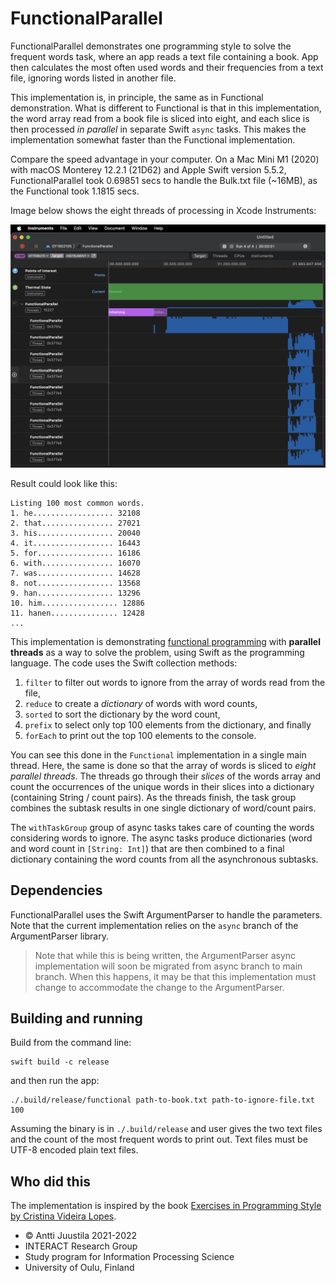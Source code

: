 # FunctionalParallel

FunctionalParallel demonstrates one programming style to solve the frequent words task, where an app reads a text file containing a book. App then calculates the most often used words and their frequencies from a text file, ignoring words listed in another file. 

This implementation is, in principle, the same as in Functional demonstration. What is different to Functional is that in this implementation, the word array read from a book file is sliced into eight, and each slice is then processed *in parallel* in separate Swift `async` tasks. This makes the implementation somewhat faster than the Functional implementation. 

Compare the speed advantage in your computer. On a Mac Mini M1 (2020) with macOS Monterey 12.2.1 (21D62) and Apple Swift version 5.5.2, FunctionalParallel took 0.69851 secs to handle the Bulk.txt file (~16MB), as the Functional took 1.1815 secs.

Image below shows the eight threads of processing in Xcode Instruments:

![Threads running in parallel](ThreadsRunning.png)

Result could look like this:

```console
Listing 100 most common words.
1. he.................. 32108
2. that................ 27021
3. his................. 20040
4. it.................. 16443
5. for................. 16186
6. with................ 16070
7. was................. 14628
8. not................. 13568
9. han................. 13296
10. him................. 12886
11. hanen............... 12428
...
```

This implementation is demonstrating [functional programming](https://en.wikipedia.org/wiki/Functional_programming) with **parallel threads** as a way to solve the problem, using Swift as the programming language. The code uses the Swift collection methods:

1. `filter` to filter out words to ignore from the array of words read from the file,
1. `reduce` to create a *dictionary* of words with word counts,
1. `sorted` to sort the dictionary by the word count,
1. `prefix` to select only top 100 elements from the dictionary, and finally
1. `forEach` to print out the top 100 elements to the console.

You can see this done in the `Functional` implementation in a single main thread. Here, the same is done so that the array of words is sliced to *eight parallel threads*. The threads go through their *slices* of the words array and count the occurrences of the unique words in their slices into a dictionary (containing String / count pairs). As the threads finish, the task group combines the subtask results in one single dictionary of word/count pairs.

The `withTaskGroup` group of async tasks takes care of counting the words considering words to ignore. The async tasks produce dictionaries (word and word count in `[String: Int]`) that are then combined to a final dictionary containing the word counts from all the asynchronous subtasks.


## Dependencies

FunctionalParallel uses the Swift ArgumentParser to handle the parameters. Note that the current implementation relies on the `async` branch of the ArgumentParser library.

> Note that while this is being written, the ArgumentParser async implementation will soon be migrated from async branch to main branch. When this happens, it may be that this implementation must change to accommodate the change to the ArgumentParser. 

## Building and running

Build from the command line:

```console
swift build -c release
```

and then run the app:

```console
./.build/release/functional path-to-book.txt path-to-ignore-file.txt 100 
```

Assuming the binary is in `./.build/release` and user gives the two text files and the count of the most frequent words to print out. Text files must be UTF-8 encoded plain text files.


## Who did this

The implementation is inspired by the book [Exercises in Programming Style by Cristina Videira Lopes](https://www.routledge.com/Exercises-in-Programming-Style/Lopes/p/book/9780367350208).

* &copy; Antti Juustila 2021-2022
* INTERACT Research Group
* Study program for Information Processing Science
* University of Oulu, Finland
